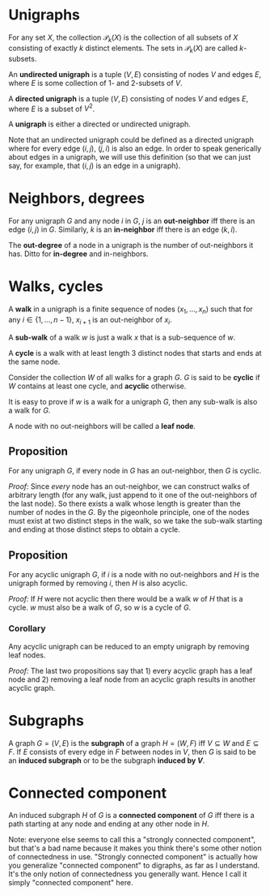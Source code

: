# Unigraphs

For any set $X$, the collection $\mathcal{P}_k(X)$ is the collection of all subsets of $X$ consisting of exactly $k$ distinct elements. The sets in $\mathcal{P}_k(X)$ are called $k$-subsets.

An **undirected unigraph** is a tuple $(V, E)$ consisting of nodes $V$ and edges $E$, where $E$ is some collection of $1$- and $2$-subsets of $V$.

A **directed unigraph** is a tuple $(V, E)$ consisting of nodes $V$ and edges $E$, where $E$ is a subset of $V^2$.

A **unigraph** is either a directed or undirected unigraph.

Note that an undirected unigraph could be defined as a directed unigraph where for every edge $(i, j)$, $(j, i)$ is also an edge. In order to speak generically about edges in a unigraph, we will use this definition (so that we can just say, for example, that $(i, j)$ is an edge in a unigraph).


# Neighbors, degrees

For any unigraph $G$ and any node $i$ in $G$, $j$ is an **out-neighbor** iff there is an edge $(i, j)$ in $G$. Similarly, $k$ is an **in-neighbor** iff there is an edge $(k, i)$.

The **out-degree** of a node in a unigraph is the number of out-neighbors it has. Ditto for **in-degree** and in-neighbors.


# Walks, cycles

A **walk** in a unigraph is a finite sequence of nodes $(x_1, \ldots, x_n)$ such that for any $i \in \{1, \ldots, n-1\}$, $x_{i+1}$ is an out-neighbor of $x_i$.

A **sub-walk** of a walk $w$ is just a walk $x$ that is a sub-sequence of $w$.

A **cycle** is a walk with at least length 3 distinct nodes that starts and ends at the same node.

Consider the collection $W$ of all walks for a graph $G$. $G$ is said to be **cyclic** if $W$ contains at least one cycle, and **acyclic** otherwise.

It is easy to prove if $w$ is a walk for a unigraph $G$, then any sub-walk is also a walk for $G$.

A node with no out-neighbors will be called a **leaf node**.


## Proposition
For any unigraph $G$, if every node in $G$ has an out-neighbor, then $G$ is cyclic.

*Proof:* Since *every* node has an out-neighbor, we can construct walks of arbitrary length (for any walk, just append to it one of the out-neighbors of the last node). So there exists a walk whose length is greater than the number of nodes in the $G$. By the pigeonhole principle, one of the nodes must exist at two distinct steps in the walk, so we take the sub-walk starting and ending at those distinct steps to obtain a cycle.


## Proposition
For any acyclic unigraph $G$, if $i$ is a node with no out-neighbors and $H$ is the unigraph formed by removing $i$, then $H$ is also acyclic.

*Proof:* If $H$ were not acyclic then there would be a walk $w$ of $H$ that is a cycle. $w$ must also be a walk of $G$, so $w$ is a cycle of $G$.

### Corollary
Any acyclic unigraph can be reduced to an empty unigraph by removing leaf nodes.

*Proof:* The last two propositions say that 1) every acyclic graph has a leaf node and 2) removing a leaf node from an acyclic graph results in another acyclic graph.


# Subgraphs
A graph $G = (V, E)$ is the **subgraph** of a graph $H = (W, F)$ iff $V \subseteq W$ and $E \subseteq F$. If $E$ consists of every edge in $F$ between nodes in $V$, then $G$ is said to be an **induced subgraph** or to be the subgraph **induced by $V$**.

# Connected component
An induced subgraph $H$ of $G$ is a **connected component** of $G$ iff there is a path starting at any node and ending at any other node in $H$.

Note: everyone else seems to call this a "strongly connected component", but that's a bad name because it makes you think there's some other notion of connectedness in use. "Strongly connected component" is actually how you generalize "connected component" to digraphs, as far as I understand. It's the only notion of connectedness you generally want. Hence I call it simply "connected component" here.
